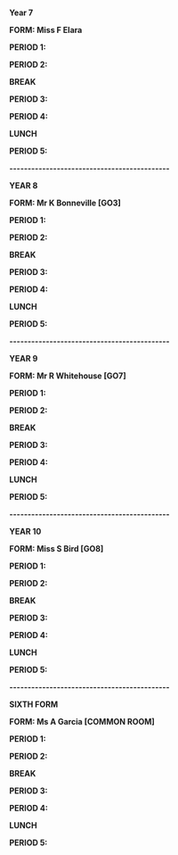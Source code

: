 
<html>
<H4>
  <title>Lesson Claims</title>
<p>
    Year 7
</p>
  FORM: Miss F Elara 
</p>
    PERIOD 1: 
</p>
    PERIOD 2: 
</p>
    BREAK
</p>
    PERIOD 3:
</p>
    PERIOD 4: 
</p>
    LUNCH
</p>
    PERIOD 5:
</p>
<p>--------------------------------------------</p>
   <b> YEAR 8</b>
    <p>
    FORM: Mr K Bonneville [GO3]
</p>
    PERIOD 1: 
</p>
    PERIOD 2:
</p>
    BREAK
</p>
    PERIOD 3:
</p>
    PERIOD 4: 
</p>
    LUNCH
</p>
    PERIOD 5:
</p>
<p>--------------------------------------------   </p>
   <b>YEAR 9</b>
</p> 
    FORM: Mr R Whitehouse [GO7]
</p>   
    PERIOD 1:
</p>
    PERIOD 2:
</p>
    BREAK
</p>
    PERIOD 3:
</p>
    PERIOD 4: 
</p>
    LUNCH
</p>
    PERIOD 5:
</p>
<p>--------------------------------------------</p>
<b>YEAR 10</b>
</p>
    FORM: Miss S Bird [GO8]
</p>
    PERIOD 1:
</p>
    PERIOD 2:
</p>
    BREAK
</p>
    PERIOD 3: 
</p>
    PERIOD 4:
</p>
    LUNCH
</p>
    PERIOD 5:
</p>
<p>--------------------------------------------</p>
<b>SIXTH FORM</b>
</p>
    FORM: Ms A Garcia [COMMON ROOM]
</p>
    PERIOD 1:
</p>
    PERIOD 2:
</p>
    BREAK
</p>
    PERIOD 3:
</p>
    PERIOD 4:
</p>
    LUNCH
</p>
    PERIOD 5: 
</p>
</html>
    </H4>
    

